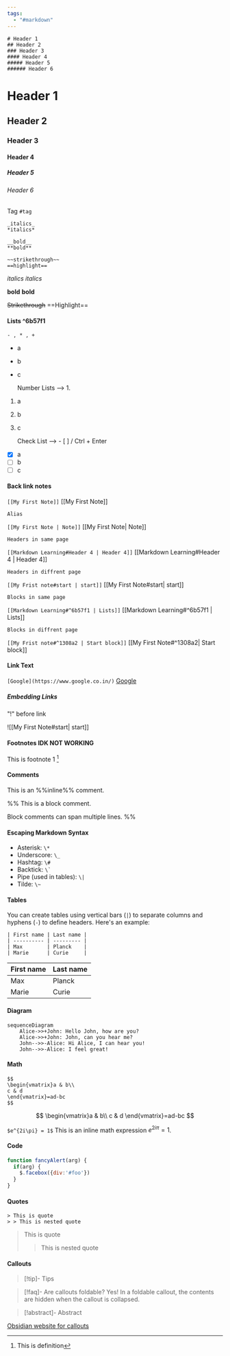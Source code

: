 ```yaml
---
tags:
  - "#markdown"
---
```



```
# Header 1
## Header 2
### Header 3
#### Header 4
##### Header 5
###### Header 6
```
# Header 1
## Header 2
### Header 3
#### Header 4
##### Header 5
###### Header 6

Tag `#tag`

```
_italics_
*italics*

__bold__
**bold**

~~strikethrough~~
==highlight==
```
_italics_
*italics*

__bold__
**bold**

~~Strikethrough~~
==Highlight==


#### Lists ^6b57f1

	- , * , +

- a
- b
- c

	Number Lists  --> 1.

1. a
2. b
3. c

	Check List --> - [ ] / Ctrl + Enter

- [x] a
- [ ] b
- [ ] c

#### Back link notes

`[[My First Note]]`
[[My First Note]]

	Alias

`[[My First Note | Note]]`
[[My First Note| Note]]

	Headers in same page

`[[Markdown Learning#Header 4 | Header 4]]`
[[Markdown Learning#Header 4 | Header 4]]

	Headers in diffrent page

`[[My Frist note#start | start]]`
[[My First Note#start| start]]

	Blocks in same page

`[[Markdown Learning#^6b57f1 | Lists]]`
[[Markdown Learning#^6b57f1 | Lists]]

	Blocks in diffrent page
`[[My Frist note#^1308a2 | Start block]]`
[[My First Note#^1308a2| Start block]]


#### Link Text

`[Google](https://www.google.co.in/)`
[Google](https://www.google.co.in/)

##### Embedding Links
"!" before link

![[My First Note#start| start]]

#### Footnotes IDK NOT WORKING

This is footnote 1 [^1]

[^1]: This is definition

#### Comments

This is an %%inline%% comment.

%%
This is a block comment.

Block comments can span multiple lines.
%%

#### Escaping Markdown Syntax
- Asterisk: `\*`
- Underscore: `\_`
- Hashtag: `\#`
- Backtick: `` \` ``
- Pipe (used in tables): `\|`
- Tilde: `\~`


#### Tables
You can create tables using vertical bars (`|`) to separate columns and hyphens (`-`) to define headers. Here's an example:

```
| First name | Last name |
| ---------- | --------- |
| Max        | Planck    |
| Marie      | Curie     |
```

| First name | Last name |
| ---------- | --------- |
| Max        | Planck    |
| Marie      | Curie     |


#### Diagram


```mermaid
sequenceDiagram
    Alice->>+John: Hello John, how are you?
    Alice->>+John: John, can you hear me?
    John-->>-Alice: Hi Alice, I can hear you!
    John-->>-Alice: I feel great!
```


#### Math

```
$$
\begin{vmatrix}a & b\\
c & d
\end{vmatrix}=ad-bc
$$
```

$$
\begin{vmatrix}a & b\\
c & d
\end{vmatrix}=ad-bc
$$

`$e^{2i\pi} = 1$`
This is an inline math expression $e^{2i\pi} = 1$.

#### Code
```js
function fancyAlert(arg) {
  if(arg) {
    $.facebox({div:'#foo'})
  }
}
```

#### Quotes
```
> This is quote
> > This is nested quote
```

> This is quote
> > This is nested quote


#### Callouts

> [!tip]- Tips

> [!faq]- Are callouts foldable?
> Yes! In a foldable callout, the contents are hidden when the callout is collapsed.

> [!abstract]- Abstract


[Obsidian website for callouts](https://help.obsidian.md/callouts)